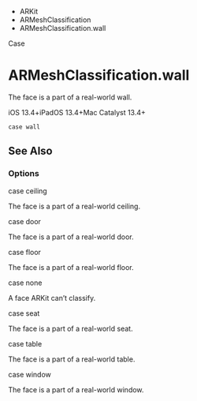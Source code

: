 

- ARKit
- ARMeshClassification
-  ARMeshClassification.wall 

Case

# ARMeshClassification.wall

The face is a part of a real-world wall.

iOS 13.4+iPadOS 13.4+Mac Catalyst 13.4+

``` source
case wall
```

## See Also

### Options

case ceiling

The face is a part of a real-world ceiling.

case door

The face is a part of a real-world door.

case floor

The face is a part of a real-world floor.

case none

A face ARKit can’t classify.

case seat

The face is a part of a real-world seat.

case table

The face is a part of a real-world table.

case window

The face is a part of a real-world window.

